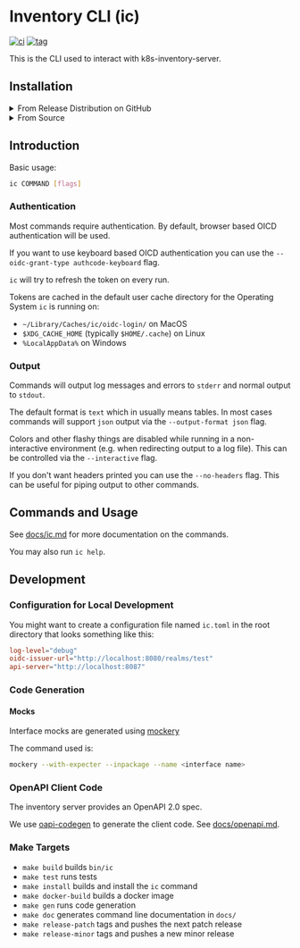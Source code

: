 # Inventory CLI (ic)

[![ci](https://github.com/neticdk-k8s/ic/actions/workflows/main.yml/badge.svg)](https://github.com/neticdk-k8s/ic/actions/workflows/main.yml)
[![tag](https://img.shields.io/github/tag/neticdk-k8s/ic.svg)](https://github.com/neticdk-k8s/ic/tags/)

This is the CLI used to interact with k8s-inventory-server.

## Installation

<details>
<summary>From Release Distribution on GitHub</summary>

This only works on MacOS and Linux:

```bash
tag=$(
    curl --silent -H "Accept: application/vnd.github.v3+json" \
    https://api.github.com/repos/neticdk-k8s/ic/releases/latest \
    | jq -r .tag_name
)

curl -L https://github.com/neticdk-k8s/ic/releases/download/${tag}/ic-${tag}-$(uname -s|tr A-Z a-z)-$(uname -m).tar.gz \
    | tar xzf - /usr/local/bin/ic
```

For windows, got to the [release
page](https://github.com/neticdk-k8s/ic/releases/latest) and download the zip
archive.

</details>

<details>
<summary>From Source</summary>

### Using `go install`

You will need:

- go

Run:

```bash
go install github.com/neticdk-k8s/ic/latest
```

The executable will be installed in `$GOPATH/bin` Add it to your `PATH` if you haven't
already.

### Using `make install`

You will need:

- go
- golangci-lint

Checkout this repository and run:

```bash
make install
```

The executable will be installed in `$GOPATH/bin` Add it to your `PATH` if you
haven't already.

</details>

## Introduction

Basic usage:

```bash
ic COMMAND [flags]
```

### Authentication

Most commands require authentication. By default, browser based OICD
authentication will be used.

If you want to use keyboard based OICD authentication you can use the
`--oidc-grant-type authcode-keyboard` flag.

`ic` will try to refresh the token on every run.

Tokens are cached in the default user cache directory for the Operating System
`ic` is running on:

- `~/Library/Caches/ic/oidc-login/` on MacOS
- `$XDG_CACHE_HOME` (typically `$HOME/.cache`) on Linux
- `%LocalAppData%` on Windows

### Output

Commands will output log messages and errors to `stderr` and normal output to
`stdout`.

The default format is `text` which in usually means tables. In most cases
commands will support `json` output via the `--output-format json` flag.

Colors and other flashy things are disabled while running in a non-interactive
environment (e.g. when redirecting output to a log file). This can be controlled
via the `--interactive` flag.

If you don't want headers printed you can use the `--no-headers` flag. This can
be useful for piping output to other commands.

## Commands and Usage

See [docs/ic.md](docs/ic.md) for more documentation on the commands.

You may also run `ic help`.

## Development

### Configuration for Local Development

You might want to create a configuration file named `ic.toml` in the root
directory that looks something like this:

```toml
log-level="debug"
oidc-issuer-url="http://localhost:8080/realms/test"
api-server="http://localhost:8087"
```

### Code Generation

#### Mocks

Interface mocks are generated using [mockery](https://github.com/vektra/mockery)

The command used is:

```bash
mockery --with-expecter --inpackage --name <interface name>
```

### OpenAPI Client Code

The inventory server provides an OpenAPI 2.0 spec.

We use [oapi-codegen](https://github.com/deepmap/oapi-codegen) to generate the
client code. See [docs/openapi.md](docs/openapi.md).

### Make Targets

- `make build` builds `bin/ic`
- `make test` runs tests
- `make install` builds and install the `ic` command
- `make docker-build` builds a docker image
- `make gen` runs code generation
- `make doc` generates command line documentation in `docs/`
- `make release-patch` tags and pushes the next patch release
- `make release-minor` tags and pushes a new minor release
